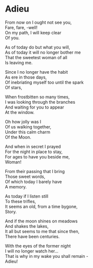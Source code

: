 # Adieu

From now on I ought not see you,\
Fare, fare, -well!\
On my path, I will keep clear\
Of you.

As of today do but what you will,\
As of today it will no longer bother me\
That the sweetest woman of all\
Is leaving me.

Since I no longer have the habit\
As ere in those days,\
Of inebriating myself too until the spark\
Of stars,

When frostbitten so many times,\
I was looking through the branches\
And waiting for you to appear\
At the window.

Oh how jolly was I\
Of us walking together,\
Under this calm charm\
Of the Moon.

And when in secret I prayed\
For the night in place to stay,\
For ages to have you beside me,\
Woman!

From their passing that I bring\
Those sweet words,\
Of which today I barely have\
A memory.

As today if I listen still\
To these trifles,\
It seems an old, from a time bygone,\
Story.

And if the moon shines on meadows\
And shakes the lakes,\
It all but seems to me that since then,\
There have been centuries.

With the eyes of the former night\
I will no longer watch her...\
That is why in my wake you shall remain -\
Adieu!
